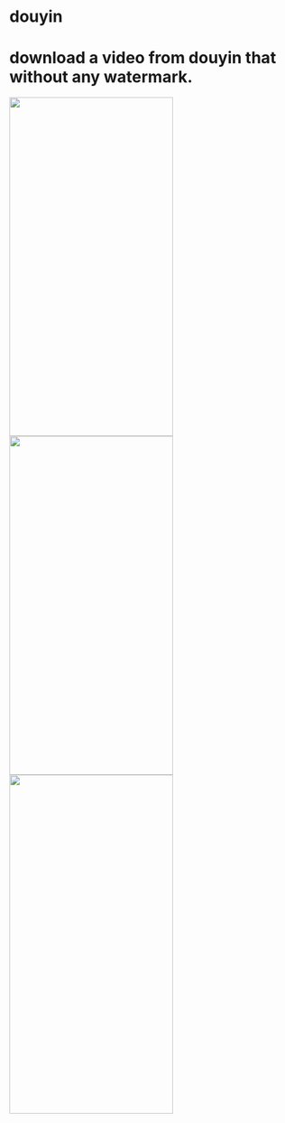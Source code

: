 # douyin
# download a video from douyin that without any watermark.
<img src="https://github.com/javaeryang/douyin/blob/master/ScreenShot/douyin.jpg?raw=true" width="290" height="600">
<img src="https://github.com/javaeryang/douyin/blob/master/ScreenShot/d1.jpg?raw=true" width="290" height="600">
<img src="https://github.com/javaeryang/douyin/blob/master/ScreenShot/d2.jpg?raw=true" width="290" height="600">
